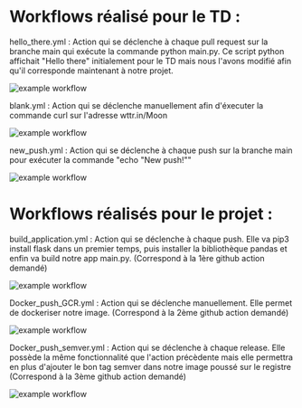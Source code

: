 # Workflows réalisé pour le TD : 


hello_there.yml : Action qui se déclenche à chaque pull request sur la branche main qui exécute la commande python main.py. Ce script python affichait "Hello there" initialement pour le TD mais nous l'avons modifié afin qu'il corresponde maintenant à notre projet.

![example workflow](https://github.com/Tebenj/4A_ILC_QuickFind_The_Snake/actions/workflows/hello_there.yml/badge.svg)

blank.yml : Action qui se déclenche manuellement afin d'éxecuter la commande curl sur l'adresse wttr.in/Moon 

![example workflow](https://github.com/Tebenj/4A_ILC_QuickFind_The_Snake/actions/workflows/blank.yml/badge.svg)

new_push.yml : Action qui se déclenche à chaque push sur la branche main pour exécuter la commande "echo "New push!""

![example workflow](https://github.com/Tebenj/4A_ILC_QuickFind_The_Snake/actions/workflows/Docker_push_GCR.yml/badge.svg)

# Workflows réalisés pour le projet : 

build_application.yml : Action qui se déclenche à chaque push. Elle va pip3 install flask dans un premier temps, puis installer la bibliothèque pandas et enfin va build notre app main.py. (Correspond à la 1ère github action demandé)

![example workflow](https://github.com/Tebenj/4A_ILC_QuickFind_The_Snake/actions/workflows/build_application.yml/badge.svg)

Docker_push_GCR.yml : Action qui se déclenche manuellement. Elle permet de dockeriser notre image. (Correspond à la 2ème github action demandé)

![example workflow](https://github.com/Tebenj/4A_ILC_QuickFind_The_Snake/actions/workflows/Docker_push_GCR.yml/badge.svg)

Docker_push_semver.yml : Action qui se déclenche à chaque release. Elle possède la même fonctionnalité que l'action précèdente mais elle permettra en plus d'ajouter le bon tag semver dans notre image poussé sur le registre (Correspond à la 3ème github action demandé)

![example workflow](https://github.com/Tebenj/4A_ILC_QuickFind_The_Snake/actions/workflows/Docker_push_semver.yml/badge.svg)
